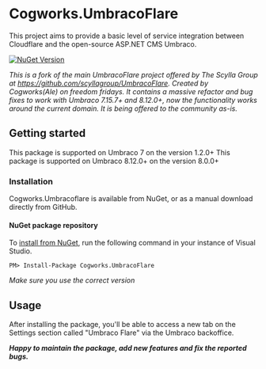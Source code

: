 # Cogworks.UmbracoFlare
This project aims to provide a basic level of service integration between Cloudflare and the open-source ASP.NET CMS Umbraco.

[![NuGet Version](https://img.shields.io/nuget/v/Cogworks.UmbracoFlare)](https://www.nuget.org/packages/Cogworks.UmbracoFlare/)

*This is a fork of the main UmbracoFlare project offered by The Scylla Group at https://github.com/scyllagroup/UmbracoFlare. Created by Cogworks(Ale) on freedom fridays. It contains a massive refactor and bug fixes to work with Umbraco 7.15.7+ and 8.12.0+, now the functionality works around the current domain. It is being offered to the community as-is.*

## Getting started

This package is supported on Umbraco 7 on the version 1.2.0+
This package is supported on Umbraco 8.12.0+ on the version 8.0.0+

### Installation

Cogworks.Umbracoflare is available from NuGet, or as a manual download directly from GitHub.

#### NuGet package repository
To [install from NuGet](https://www.nuget.org/packages/Cogworks.UmbracoFlare/), run the following command in your instance of Visual Studio.

    PM> Install-Package Cogworks.UmbracoFlare

*Make sure you use the correct version*

## Usage

After installing the package, you'll be able to access a new tab on the Settings section called "Umbraco Flare" via the Umbraco backoffice.

**_Happy to maintain the package, add new features and fix the reported bugs._**